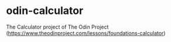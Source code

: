 # odin-calculator
The Calculator project of The Odin Project (https://www.theodinproject.com/lessons/foundations-calculator)
